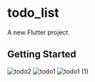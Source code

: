 # todo_list

A new Flutter project.

## Getting Started

![todo2](https://user-images.githubusercontent.com/72871727/166228861-362d9324-c9a9-4d4d-9126-af0f1452b661.png)
![todo1](https://user-images.githubusercontent.com/72871727/166229199-9d75f42d-2dd6-4f68-a252-a2b3278005ca.jpg)
![todo1 (1)](https://user-images.githubusercontent.com/72871727/166229364-0e04c266-059d-465b-932a-1236cca9d87f.jpg)
